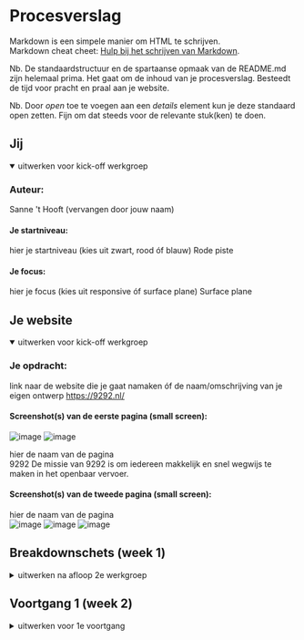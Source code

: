 # Procesverslag
Markdown is een simpele manier om HTML te schrijven.  
Markdown cheat cheet: [Hulp bij het schrijven van Markdown](https://github.com/adam-p/markdown-here/wiki/Markdown-Cheatsheet).

Nb. De standaardstructuur en de spartaanse opmaak van de README.md zijn helemaal prima. Het gaat om de inhoud van je procesverslag. Besteedt de tijd voor pracht en praal aan je website.

Nb. Door *open* toe te voegen aan een *details* element kun je deze standaard open zetten. Fijn om dat steeds voor de relevante stuk(ken) te doen.





## Jij

<details open>
<summary>uitwerken voor kick-off werkgroep</summary>

### Auteur:
Sanne 't Hooft (vervangen door jouw naam)

#### Je startniveau:
hier je startniveau (kies uit zwart, rood óf blauw)
Rode piste 
 
#### Je focus:
hier je focus (kies uit responsive óf surface plane)
Surface plane  
</details>





## Je website

<details open>
<summary>uitwerken voor kick-off werkgroep</summary>

### Je opdracht:
link naar de website die je gaat namaken óf de naam/omschrijving van je eigen ontwerp
 https://9292.nl/

#### Screenshot(s) van de eerste pagina (small screen): 
 ![image](https://user-images.githubusercontent.com/90154152/132340916-f722c94d-be94-48ab-921a-4b8a0c466937.png)
 ![image](https://user-images.githubusercontent.com/90154152/132341378-64d609e4-ea56-44bb-883d-9b921c1f854f.png)


hier de naam van de pagina  
 9292
 De missie van 9292 is om iedereen makkelijk en snel wegwijs te maken in het openbaar vervoer. 
#### Screenshot(s) van de tweede pagina (small screen):
hier de naam van de pagina  
![image](https://user-images.githubusercontent.com/90154152/132341626-92618b23-fa35-4dea-81c1-3122f1117d66.png)
     ![image](https://user-images.githubusercontent.com/90154152/132341665-3b8aa7e5-a352-4efa-b18d-1287dcd3cc8e.png)
     ![image](https://user-images.githubusercontent.com/90154152/132341783-8c1f52b5-3530-4eae-a480-8720fadfa17a.png)


 
</details>





## Breakdownschets (week 1)

<details>
<summary>uitwerken na afloop 2e werkgroep</summary>

### de hele pagina: 
<img src="images/dummy-plaatje.jpg" width="375px" alt="breakdown van de hele pagina">

### dynamisch deel (bijv menu): 
<img src="images/dummy-plaatje.jpg" width="375px" alt="breakdown van een dynamisch deel">

### wellicht nog een dynamisch deel (bijv filter): 
<img src="images/dummy-plaatje.jpg" width="375px" alt="breakdown van nog een dynamisch deel">

</details>





## Voortgang 1 (week 2)

<details>
<summary>uitwerken voor 1e voortgang</summary>

### Stand van zaken
hier dit ging goed & dit was lastig (neem ook screenshots op van delen van je website en code)


### Agenda voor meeting
samen met je groepje opstellen

| student 1      | student 2          | student 3    | student 4        |
| ---            | ---                | ---          | ---              |
| dit bespreken  | en dit             | en ik dit    | en dan ik dat    |
| en dat ook nog | dit als er tijd is | nog een punt | dit wil ik zeker |
| ...            | ...                | ...          | ...              |


### Verslag van meeting
hier na afloop snel de uitkomsten van de meeting vastleggen

- punt 1
- punt 2
- nog een punt
- ...
In week 1 heb ik samen met mijn klasgenoten voor de gesprek een meeting gehouden. Bij de meeting hebben we besproken wat we 
 allemaal er over willen weten tijdens de gesprek met de docent. Bij het gesprek vertelde de docent wat tot nu toe voor de website moeten zoals 
 de header, footer en wat content. Voor mijn website heb ik alleen de html code gegeschreven maar geen styling toegepast. Ik liet de docent mijn website zien.
 Ik was niet zo ver met mijn website omdat ik was meer gefocusd op de oefeningen die we voor de lessen moeten maken.Als ik de oefening niet snap  kan ik
 niet verder met mijn website. Ik probeerde dus de oefening te maken zodat ik verder met mijn website kon. We hebben een tip van docent gekregen om de oefening gelijk in onze websites verwerken zodat we niet achterliepen. Als laastse concludeerde de docent door onze te vertellen wat we aan het einde van de dag /voor de volgende les af moet hebben.
 





## Voortgang 2 (week 3)

<details>
<summary>uitwerken voor 2e voortgang</summary>

### Stand van zaken
hier dit ging goed & dit was lastig (neem ook screenshots op van delen van je website en code)


### Agenda voor meeting
samen met je groepje opstellen

| student 1      | student 2          | student 3    | student 4        |
| ---            | ---                | ---          | ---              |
| dit bespreken  | en dit             | en ik dit    | en dan ik dat    |
| en dat ook nog | dit als er tijd is | nog een punt | dit wil ik zeker |
| ...            | ...                | ...          | ...              |


### Verslag van meeting
hier na afloop snel de uitkomsten van de meeting vastleggen

- punt 1
- punt 2
- nog een punt
- ...

</details>
 Ik zat in het begin in de verkeerde groep daardoor was ik laat maar  ik
 over mijn website bespreken met de studentassiatanten. Ik had al Bo gevraagd om mij te helpen
 met een stukje code  in mijn css maar volgens mij ws zij het vergeten dus zij heeft me 
 tijdens de les daarmee geholpen. Ik was best wel ver met  mijn website vergeleken met vorige week. Ik had de twee pagina gestijld met css. 
 Ik moest alleen javascript en animatie in mijn website verwerken. Bo gaf mijn tips hoe ik op mijn website javascript en animatie toe kan passen. 
 Wat ik merkte bij mijn klasgenoten was dat ik en stukje verder was met  mijn website dan de rest. Ik dacht zelf dat ik achter liep omdat vorige week waren ze al begonnen met 
 stijlen van hun website. Ik kreeg complimenten van de studentassistanten dat mijn website best wel leuk eruit ziet.





## Toegankelijkheidstest (week 4)
 Ik was niet aanwezig . ik zal een klasgenoot mijn website laten testen.

<details>
<summary>uitwerken na test in 8e voortgang</summary>

### Bevindingen
Lijst met je bevindingen die in de test naar voren kwamen:

#### Titel eerste bevinding
Hier korte omschrijving (met indien nodig een afbeelding)

Hier een omschrijving van hoe het opgelost kan worden (met indien nodig een afbeelding)


#### Titel tweede bevinding. 
Hier korte omschrijving (met indien nodig een afbeelding)

Hier een omschrijving van hoe het opgelost kan worden (met indien nodig een afbeelding)


#### Titel volgende bevinding. 
Hier korte omschrijving (met indien nodig een afbeelding)

Hier een omschrijving van hoe het opgelost kan worden (met indien nodig een afbeelding)


#### Titel nog een bevinding. 
Hier korte omschrijving (met indien nodig een afbeelding)

Hier een omschrijving van hoe het opgelost kan worden (met indien nodig een afbeelding)

</details>





## Voortgang 3 (week 4)

<details>
<summary>uitwerken voor 3e voortgang</summary>

 
 
### Stand van zaken
hier dit ging goed & dit was lastig (neem ook screenshots op van delen van je website en code)


### Agenda voor meeting
samen met je groepje opstellen

| student 1      | student 2          | student 3    | student 4        |
| ---            | ---                | ---          | ---              |
| dit bespreken  | en dit             | en ik dit    | en dan ik dat    |
| en dat ook nog | dit als er tijd is | nog een punt | dit wil ik zeker |
| ...            | ...                | ...          | ...              |


### Verslag van meeting
hier na afloop snel de uitkomsten van de meeting vastleggen

- punt 1
- punt 2
- nog een punt
- ...

</details>





## Eindgesprek (week 5)

<details>
<summary>uitwerken voor eindgesprek</summary>

### Stand van zaken
hier dit ging goed & dit was lastig (neem ook screenshots op van delen van je website en code)

### Screenshot(s)

hier screenshot(s) van je eindresultaat

</details>





## Bronnenlijst

<details open>
<summary>continu bijhouden terwijl je werkt</summary>

Nb. Wees specifiek ('css-tricks' als bron is bijv. niet specifiek genoeg).

1. bron 1
2. bron 2
3. ...

</details>
